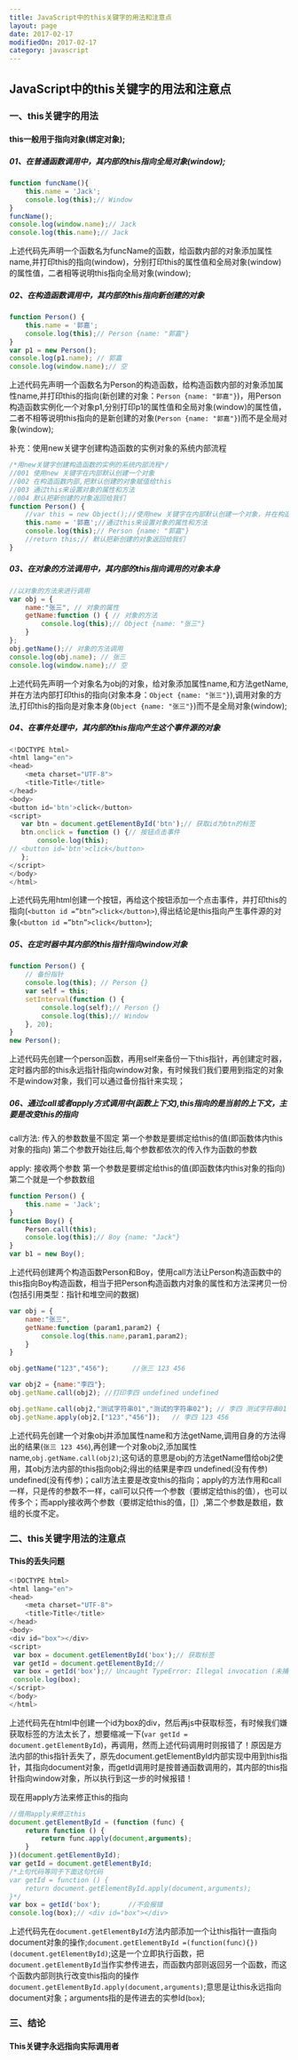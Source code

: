```yaml
---
title: JavaScript中的this关键字的用法和注意点
layout: page
date: 2017-02-17
modifiedOn: 2017-02-17
category: javascript
---
```

## JavaScript中的this关键字的用法和注意点
### 一、this关键字的用法
#### this一般用于指向对象(绑定对象);
##### 01、在普通函数调用中，其内部的this指向全局对象(window);
```javascript
function funcName(){
    this.name = 'Jack';
    console.log(this);// Window
}
funcName();
console.log(window.name);// Jack
console.log(this.name);// Jack
```
上述代码先声明一个函数名为funcName的函数，给函数内部的对象添加属性name,并打印this的指向(window)，分别打印this的属性值和全局对象(window)的属性值，二者相等说明this指向全局对象(window);

##### 02、在构造函数调用中，其内部的this指向新创建的对象
```javascript
function Person() {
    this.name = '郭嘉';
    console.log(this);// Person {name: "郭嘉"}
}
var p1 = new Person();
console.log(p1.name); // 郭嘉
console.log(window.name);// 空
```
上述代码先声明一个函数名为Person的构造函数，给构造函数内部的对象添加属性name,并打印this的指向(新创建的对象：`Person {name: "郭嘉"}`)，用Person构造函数实例化一个对象p1,分别打印p1的属性值和全局对象(window)的属性值，二者不相等说明this指向的是新创建的对象(`Person {name: "郭嘉"}`)而不是全局对象(window);

补充：使用new关键字创建构造函数的实例对象的系统内部流程
```javascript
/*用new关键字创建构造函数的实例的系统内部流程*/
//001 使用new 关键字在内部默认创建一个对象
//002 在构造函数内部,把默认创建的对象赋值给this
//003 通过this来设置对象的属性和方法
//004 默认把新创建的对象返回给我们
function Person() {
    //var this = new Object();//使用new 关键字在内部默认创建一个对象，并在构造函数内部,把默认创建的对象赋值给this
    this.name = '郭嘉';//通过this来设置对象的属性和方法
    console.log(this);// Person {name: "郭嘉"}
    //return this;// 默认把新创建的对象返回给我们
}
```

##### 03、在对象的方法调用中，其内部的this指向调用的对象本身
```javascript
//以对象的方法来进行调用
var obj = {
    name:"张三", // 对象的属性
    getName:function () { // 对象的方法
        console.log(this);// Object {name: "张三"}
    }
};
obj.getName();// 对象的方法调用
console.log(obj.name); // 张三
console.log(window.name);// 空
```
上述代码先声明一个对象名为obj的对象，给对象添加属性name,和方法getName,并在方法内部打印this的指向(对象本身：`Object {name: "张三"}`),调用对象的方法,打印this的指向是对象本身(`Object {name: "张三"}`)而不是全局对象(window);

##### 04、在事件处理中，其内部的this指向产生这个事件源的对象
```javascript
<!DOCTYPE html>
<html lang="en">
<head>
    <meta charset="UTF-8">
    <title>Title</title>
</head>
<body>
<button id='btn'>click</button>
<script>
   var btn = document.getElementById('btn');// 获取id为btn的标签
   btn.onclick = function () {// 按钮点击事件
       console.log(this);
// <button id='btn'>click</button>
   };
</script>
</body>
</html>
```
上述代码先用html创建一个按钮，再给这个按钮添加一个点击事件，并打印this的指向(`<button id =”btn”>click</button>`),得出结论是this指向产生事件源的对象(`<button id =”btn”>click</button>`);

##### 05、在定时器中其内部的this指针指向window对象
```javascript
function Person() {
    // 备份指针
    console.log(this); // Person {}
    var self = this;
    setInterval(function () {
        console.log(self);// Person {}
        console.log(this);// Window
    }, 20);
}
new Person();
```
上述代码先创建一个person函数，再用self来备份一下this指针，再创建定时器，定时器内部的this永远指针指向window对象，有时候我们我们要用到指定的对象不是window对象，我们可以通过备份指针来实现；

##### 06、通过call或者apply方式调用中(函数上下文),this指向的是当前的上下文，主要是改变this的指向
call方法: 传入的参数数量不固定
第一个参数是要绑定给this的值(即函数体内this对象的指向)
第二个参数开始往后,每个参数都依次的传入作为函数的参数

apply: 接收两个参数
第一个参数是要绑定给this的值(即函数体内this对象的指向)
第二个就是一个参数数组
```javascript
function Person() {
    this.name = 'Jack';
}
function Boy() {
    Person.call(this);
    console.log(this);// Boy {name: "Jack"}
}
var b1 = new Boy();
```
上述代码创建两个构造函数Person和Boy，使用call方法让Person构造函数中的this指向Boy构造函数，相当于把Person构造函数内对象的属性和方法深拷贝一份(包括引用类型：指针和堆空间的数据)

```javascript
var obj = {
    name:"张三",
    getName:function (param1,param2) {
        console.log(this.name,param1,param2);
    }
}

obj.getName("123","456");      //张三 123 456

var obj2 = {name:"李四"};
obj.getName.call(obj2); //打印李四 undefined undefined

obj.getName.call(obj2,"测试字符串01","测试的字符串02"); // 李四 测试字符串01 测试的字符串02
obj.getName.apply(obj2,["123","456"]);   // 李四 123 456
```
上述代码先创建一个对象obj并添加属性name和方法getName,调用自身的方法得出的结果(`张三 123 456`),再创建一个对象obj2,添加属性name,`obj.getName.call(obj2)`;这句话的意思是obj的方法getName借给obj2使用，其obj方法内部的this指向obj2;得出的结果是李四 undefined(没有传参)  undefined(没有传参)；call方法主要是改变this的指向；apply的方法作用和call一样，只是传的参数不一样，call可以只传一个参数（要绑定给this的值），也可以传多个；而apply接收两个参数（要绑定给this的值，[]）,第二个参数是数组，数组的长度不定。

### 二、this关键字用法的注意点
#### This的丢失问题
```javascript
<!DOCTYPE html>
<html lang="en">
<head>
    <meta charset="UTF-8">
    <title>Title</title>
</head>
<body>
<div id="box"></div>
<script>
 var box = document.getElementById('box');// 获取标签
 var getId = document.getElementById;//
 var box = getId('box');// Uncaught TypeError: Illegal invocation (未捕获的类型错误)
 console.log(box);
</script>
</body>
</html>
```
上述代码先在html中创建一个id为box的div，然后再js中获取标签，有时候我们嫌获取标签的方法太长了，想要缩减一下(`var getId = document.getElementById`)，再调用，然而上述代码调用时则报错了！原因是方法内部的this指针丢失了，原先document.getElementById内部实现中用到this指针，其指向document对象，而getId调用时是按普通函数调用的，其内部的this指针指向window对象，所以执行到这一步的时候报错！

现在用apply方法来修正this的指向
```javascript
//借用apply来修正this
document.getElementById = (function (func) {
    return function () {
        return func.apply(document,arguments);
    }
})(document.getElementById);
var getId = document.getElementById;
/*上句代码等同于下面这句代码
var getId = function () {
    return document.getElementById.apply(document,arguments);
}*/
var box = getId('box');       //不会报错
console.log(box);// <div id="box"></div>
```
上述代码先在`document.getElementById`方法内部添加一个让this指针一直指向document对象的操作;`document.getElementById =(function(func){})(document.getElementById)`;这是一个立即执行函数，把`document.getElementById`当作实参传进去，而函数内部则返回另一个函数，而这个函数内部则执行改变this指向的操作`document.getElementById.apply(document,arguments)`;意思是让this永远指向document对象；arguments指的是传进去的实参Id(`box`);

### 三、结论
#### This关键字永远指向实际调用者


